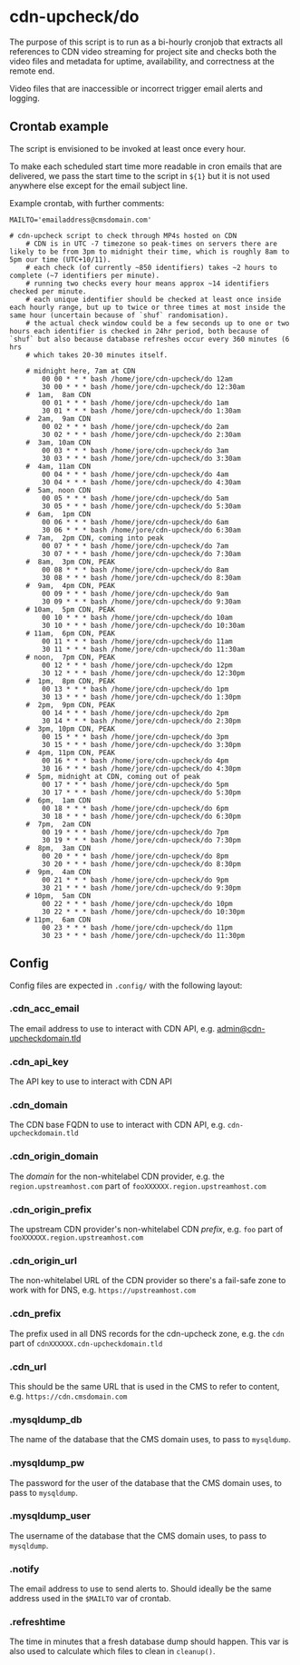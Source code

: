 ﻿# cdn-upcheck/do

The purpose of this script is to run as a bi-hourly cronjob that extracts all references to CDN video streaming for project site and checks both the video files and metadata for uptime, availability, and correctness at the remote end.

Video files that are inaccessible or incorrect trigger email alerts and logging.

## Crontab example

The script is envisioned to be invoked at least once every hour.

To make each scheduled start time more readable in cron emails that are delivered, we pass the start time to the script in `${1}` but it is not used anywhere else except for the email subject line.

Example crontab, with further comments:

```
MAILTO='emailaddress@cmsdomain.com'

# cdn-upcheck script to check through MP4s hosted on CDN
	# CDN is in UTC -7 timezone so peak-times on servers there are likely to be from 3pm to midnight their time, which is roughly 8am to 5pm our time (UTC+10/11).
	# each check (of currently ~850 identifiers) takes ~2 hours to complete (~7 identifiers per minute).
	# running two checks every hour means approx ~14 identifiers checked per minute.
	# each unique identifier should be checked at least once inside each hourly range, but up to twice or three times at most inside the same hour (uncertain because of `shuf` randomisation).
	# the actual check window could be a few seconds up to one or two hours each identifier is checked in 24hr period, both because of `shuf` but also because database refreshes occur every 360 minutes (6 hrs
	# which takes 20-30 minutes itself.

	# midnight here, 7am at CDN
		00 00 * * * bash /home/jore/cdn-upcheck/do 12am
		30 00 * * * bash /home/jore/cdn-upcheck/do 12:30am
	#  1am,  8am CDN
		00 01 * * * bash /home/jore/cdn-upcheck/do 1am
		30 01 * * * bash /home/jore/cdn-upcheck/do 1:30am
	#  2am,  9am CDN
		00 02 * * * bash /home/jore/cdn-upcheck/do 2am
		30 02 * * * bash /home/jore/cdn-upcheck/do 2:30am
	#  3am, 10am CDN
		00 03 * * * bash /home/jore/cdn-upcheck/do 3am
		30 03 * * * bash /home/jore/cdn-upcheck/do 3:30am
	#  4am, 11am CDN
		00 04 * * * bash /home/jore/cdn-upcheck/do 4am
		30 04 * * * bash /home/jore/cdn-upcheck/do 4:30am
	#  5am, noon CDN
		00 05 * * * bash /home/jore/cdn-upcheck/do 5am
		30 05 * * * bash /home/jore/cdn-upcheck/do 5:30am
	#  6am,  1pm CDN
		00 06 * * * bash /home/jore/cdn-upcheck/do 6am
		30 06 * * * bash /home/jore/cdn-upcheck/do 6:30am
	#  7am,  2pm CDN, coming into peak
		00 07 * * * bash /home/jore/cdn-upcheck/do 7am
		30 07 * * * bash /home/jore/cdn-upcheck/do 7:30am
	#  8am,  3pm CDN, PEAK
		00 08 * * * bash /home/jore/cdn-upcheck/do 8am
		30 08 * * * bash /home/jore/cdn-upcheck/do 8:30am
	#  9am,  4pm CDN, PEAK
		00 09 * * * bash /home/jore/cdn-upcheck/do 9am
		30 09 * * * bash /home/jore/cdn-upcheck/do 9:30am
	# 10am,  5pm CDN, PEAK
		00 10 * * * bash /home/jore/cdn-upcheck/do 10am
		30 10 * * * bash /home/jore/cdn-upcheck/do 10:30am
	# 11am,  6pm CDN, PEAK
		00 11 * * * bash /home/jore/cdn-upcheck/do 11am
		30 11 * * * bash /home/jore/cdn-upcheck/do 11:30am
	# noon,  7pm CDN, PEAK
		00 12 * * * bash /home/jore/cdn-upcheck/do 12pm
		30 12 * * * bash /home/jore/cdn-upcheck/do 12:30pm
	#  1pm,  8pm CDN, PEAK
		00 13 * * * bash /home/jore/cdn-upcheck/do 1pm
		30 13 * * * bash /home/jore/cdn-upcheck/do 1:30pm
	#  2pm,  9pm CDN, PEAK
		00 14 * * * bash /home/jore/cdn-upcheck/do 2pm
		30 14 * * * bash /home/jore/cdn-upcheck/do 2:30pm
	#  3pm, 10pm CDN, PEAK
		00 15 * * * bash /home/jore/cdn-upcheck/do 3pm
		30 15 * * * bash /home/jore/cdn-upcheck/do 3:30pm
	#  4pm, 11pm CDN, PEAK
		00 16 * * * bash /home/jore/cdn-upcheck/do 4pm
		30 16 * * * bash /home/jore/cdn-upcheck/do 4:30pm
	#  5pm, midnight at CDN, coming out of peak
		00 17 * * * bash /home/jore/cdn-upcheck/do 5pm
		30 17 * * * bash /home/jore/cdn-upcheck/do 5:30pm
	#  6pm,  1am CDN
		00 18 * * * bash /home/jore/cdn-upcheck/do 6pm
		30 18 * * * bash /home/jore/cdn-upcheck/do 6:30pm
	#  7pm,  2am CDN
		00 19 * * * bash /home/jore/cdn-upcheck/do 7pm
		30 19 * * * bash /home/jore/cdn-upcheck/do 7:30pm
	#  8pm,  3am CDN
		00 20 * * * bash /home/jore/cdn-upcheck/do 8pm
		30 20 * * * bash /home/jore/cdn-upcheck/do 8:30pm
	#  9pm,  4am CDN
		00 21 * * * bash /home/jore/cdn-upcheck/do 9pm
		30 21 * * * bash /home/jore/cdn-upcheck/do 9:30pm
	# 10pm,  5am CDN
		00 22 * * * bash /home/jore/cdn-upcheck/do 10pm
		30 22 * * * bash /home/jore/cdn-upcheck/do 10:30pm
	# 11pm,  6am CDN
		00 23 * * * bash /home/jore/cdn-upcheck/do 11pm
		30 23 * * * bash /home/jore/cdn-upcheck/do 11:30pm
```

## Config

Config files are expected in `.config/` with the following layout:

### .cdn_acc_email
The email address to use to interact with CDN API, e.g. admin@cdn-upcheckdomain.tld

### .cdn_api_key
The API key to use to interact with CDN API

### .cdn_domain
The CDN base FQDN to use to interact with CDN API, e.g. `cdn-upcheckdomain.tld`

### .cdn_origin_domain
The *domain* for the non-whitelabel CDN provider, e.g. the `region.upstreamhost.com` part of `fooXXXXXX.region.upstreamhost.com`

### .cdn_origin_prefix
The upstream CDN provider's non-whitelabel CDN *prefix*, e.g. `foo` part of `fooXXXXXX.region.upstreamhost.com`

### .cdn_origin_url
The non-whitelabel URL of the CDN provider so there's a fail-safe zone to work with for DNS, e.g. `https://upstreamhost.com`

### .cdn_prefix
The prefix used in all DNS records for the cdn-upcheck zone, e.g. the `cdn` part of `cdnXXXXXX.cdn-upcheckdomain.tld`

### .cdn_url
This should be the same URL that is used in the CMS to refer to content, e.g. `https://cdn.cmsdomain.com`

### .mysqldump_db
The name of the database that the CMS domain uses, to pass to `mysqldump`.

### .mysqldump_pw
The password for the user of the database that the CMS domain uses, to pass to `mysqldump`.

### .mysqldump_user
The username of the database that the CMS domain uses, to pass to `mysqldump`.

### .notify
The email address to use to send alerts to. Should ideally be the same address used in the `$MAILTO` var of crontab.

### .refreshtime
The time in minutes that a fresh database dump should happen. This var is also used to calculate which files to clean in `cleanup()`.
